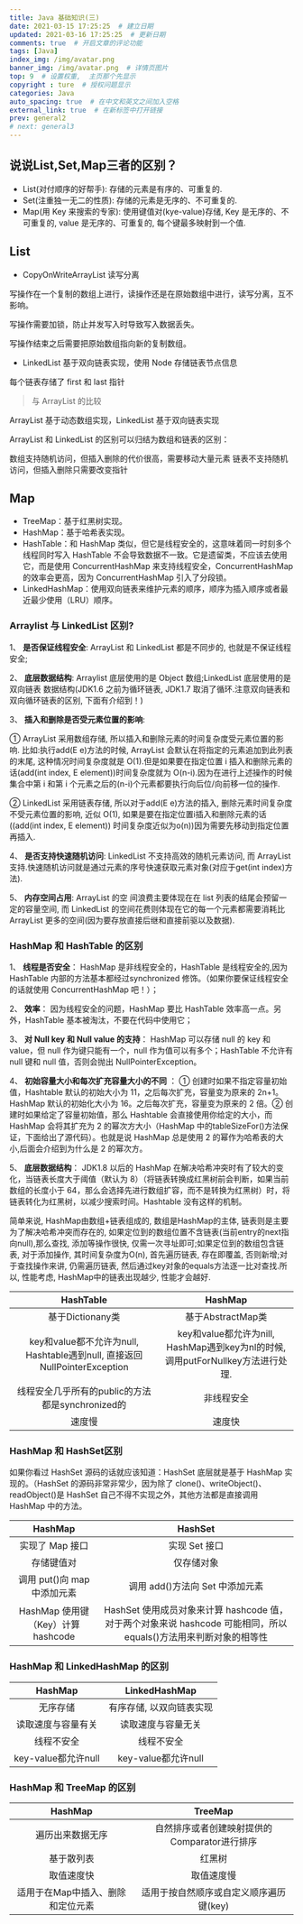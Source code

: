 ```yaml
---
title: Java 基础知识(三)
date: 2021-03-15 17:25:25  # 建立日期
updated: 2021-03-16 17:25:25  # 更新日期
comments: true  # 开启文章的评论功能
tags: [Java]
index_img: /img/avatar.png
banner_img: /img/avatar.png  # 详情页图片
top: 9  # 设置权重,  主页那个先显示
copyright : ture  # 授权问题显示
categories: Java
auto_spacing: true  # 在中文和英文之间加入空格
external_link: true  # 在新标签中打开链接
prev: general2
# next: general3
---
```

<!-- [[toc]]  # 在页面显示目录 -->

## 说说List,Set,Map三者的区别？

- List(对付顺序的好帮手): 存储的元素是有序的、可重复的.
- Set(注重独一无二的性质): 存储的元素是无序的、不可重复的.
- Map(用 Key 来搜索的专家): 使用键值对(kye-value)存储, Key 是无序的、不可重复的, value 是无序的、可重复的, 每个键最多映射到一个值.

## List

- CopyOnWriteArrayList
读写分离

写操作在一个复制的数组上进行，读操作还是在原始数组中进行，读写分离，互不影响。

写操作需要加锁，防止并发写入时导致写入数据丢失。

写操作结束之后需要把原始数组指向新的复制数组。

- LinkedList
基于双向链表实现，使用 Node 存储链表节点信息

每个链表存储了 first 和 last 指针

> 与 ArrayList 的比较

ArrayList 基于动态数组实现，LinkedList 基于双向链表实现

ArrayList 和 LinkedList 的区别可以归结为数组和链表的区别：

数组支持随机访问，但插入删除的代价很高，需要移动大量元素
链表不支持随机访问，但插入删除只需要改变指针

## Map

- TreeMap：基于红黑树实现。
- HashMap：基于哈希表实现。
- HashTable：和 HashMap 类似，但它是线程安全的，这意味着同一时刻多个线程同时写入 HashTable 不会导致数据不一致。它是遗留类，不应该去使用它，而是使用 ConcurrentHashMap 来支持线程安全，ConcurrentHashMap 的效率会更高，因为 ConcurrentHashMap 引入了分段锁。
- LinkedHashMap：使用双向链表来维护元素的顺序，顺序为插入顺序或者最近最少使用（LRU）顺序。

### Arraylist 与 LinkedList 区别?

1、 **是否保证线程安全**: ArrayList 和 LinkedList 都是不同步的, 也就是不保证线程安全;

2、 **底层数据结构**: Arraylist 底层使用的是 Object 数组;LinkedList 底层使用的是 双向链表 数据结构(JDK1.6 之前为循环链表, JDK1.7 取消了循环.注意双向链表和双向循环链表的区别, 下面有介绍到！)

3、 **插入和删除是否受元素位置的影响**: 

① ArrayList 采用数组存储, 所以插入和删除元素的时间复杂度受元素位置的影响. 比如:执行add(E e)方法的时候,  ArrayList 会默认在将指定的元素追加到此列表的末尾, 这种情况时间复杂度就是 O(1).但是如果要在指定位置 i 插入和删除元素的话(add(int index, E element))时间复杂度就为 O(n-i).因为在进行上述操作的时候集合中第 i 和第 i 个元素之后的(n-i)个元素都要执行向后位/向前移一位的操作. 

② LinkedList 采用链表存储, 所以对于add(E e)方法的插入, 删除元素时间复杂度不受元素位置的影响, 近似 O(1), 如果是要在指定位置i插入和删除元素的话((add(int index, E element)) 时间复杂度近似为o(n))因为需要先移动到指定位置再插入.

4、 **是否支持快速随机访问**: LinkedList 不支持高效的随机元素访问, 而 ArrayList 支持.快速随机访问就是通过元素的序号快速获取元素对象(对应于get(int index)方法).

5、 **内存空间占用**: ArrayList 的空 间浪费主要体现在在 list 列表的结尾会预留一定的容量空间, 而 LinkedList 的空间花费则体现在它的每一个元素都需要消耗比 ArrayList 更多的空间(因为要存放直接后继和直接前驱以及数据).

### HashMap 和 HashTable 的区别

1、 **线程是否安全**： HashMap 是非线程安全的，HashTable 是线程安全的,因为 HashTable 内部的方法基本都经过synchronized 修饰。（如果你要保证线程安全的话就使用 ConcurrentHashMap 吧！）；

2、 **效率**： 因为线程安全的问题，HashMap 要比 HashTable 效率高一点。另外，HashTable 基本被淘汰，不要在代码中使用它；

3、 **对 Null key 和 Null value 的支持**： HashMap 可以存储 null 的 key 和 value，但 null 作为键只能有一个，null 作为值可以有多个；HashTable 不允许有 null 键和 null 值，否则会抛出 NullPointerException。

4、 **初始容量大小和每次扩充容量大小的不同** ： ① 创建时如果不指定容量初始值，Hashtable 默认的初始大小为 11，之后每次扩充，容量变为原来的 2n+1。HashMap 默认的初始化大小为 16。之后每次扩充，容量变为原来的 2 倍。② 创建时如果给定了容量初始值，那么 Hashtable 会直接使用你给定的大小，而 HashMap 会将其扩充为 2 的幂次方大小（HashMap 中的tableSizeFor()方法保证，下面给出了源代码）。也就是说 HashMap 总是使用 2 的幂作为哈希表的大小,后面会介绍到为什么是 2 的幂次方。

5、 **底层数据结构**： JDK1.8 以后的 HashMap 在解决哈希冲突时有了较大的变化，当链表长度大于阈值（默认为 8）（将链表转换成红黑树前会判断，如果当前数组的长度小于 64，那么会选择先进行数组扩容，而不是转换为红黑树）时，将链表转化为红黑树，以减少搜索时间。Hashtable 没有这样的机制。

简单来说, HashMap由数组+链表组成的, 数组是HashMap的主体, 链表则是主要为了解决哈希冲突而存在的, 如果定位到的数组位置不含链表(当前entry的next指向null),那么查找, 添加等操作很快, 仅需一次寻址即可;如果定位到的数组包含链表, 对于添加操作, 其时间复杂度为O(n), 首先遍历链表, 存在即覆盖, 否则新增;对于查找操作来讲, 仍需遍历链表, 然后通过key对象的equals方法逐一比对查找.所以, 性能考虑, HashMap中的链表出现越少, 性能才会越好.

HashTable|HashMap
:---:|:--:
基于Dictionany类|基于AbstractMap类|
key和value都不允许为null, Hashtable遇到null,  直接返回NullPointerException|key和value都允许为nill, HashMap遇到key为nl的时候, 调用putForNullkey方法进行处理.|
线程安全几乎所有的public的方法都是synchronized的|非线程安全|
速度慢|速度快|

### HashMap 和 HashSet区别

如果你看过 HashSet 源码的话就应该知道：HashSet 底层就是基于 HashMap 实现的。（HashSet 的源码非常非常少，因为除了 clone()、writeObject()、readObject()是 HashSet 自己不得不实现之外，其他方法都是直接调用 HashMap 中的方法。

HashMap|	HashSet
:---:|:--:
实现了 Map 接口|	实现 Set 接口
存储键值对|	仅存储对象
调用 put()向 map 中添加元素|	调用 add()方法向 Set 中添加元素
HashMap 使用键（Key）计算 hashcode|	HashSet 使用成员对象来计算 hashcode 值，对于两个对象来说 hashcode 可能相同，所以 equals()方法用来判断对象的相等性


### HashMap 和 LinkedHashMap 的区别
HashMap|LinkedHashMap
:---:|:--:
无序存储|有序存储, 以双向链表实现|
读取速度与容量有关|读取速度与容量无关|
线程不安全|线程不安全|
key-value都允许null|key-value都允许null|

### HashMap 和 TreeMap 的区别
HashMap|TreeMap
:---:|:--:
遍历出来数据无序|自然排序或者创建映射提供的Comparator进行排序|
基于散列表|红黑树|
取值速度快|取值速度慢|
适用于在Map中插入、删除和定位元素|适用于按自然顺序或自定义顺序遍历键(key)|



